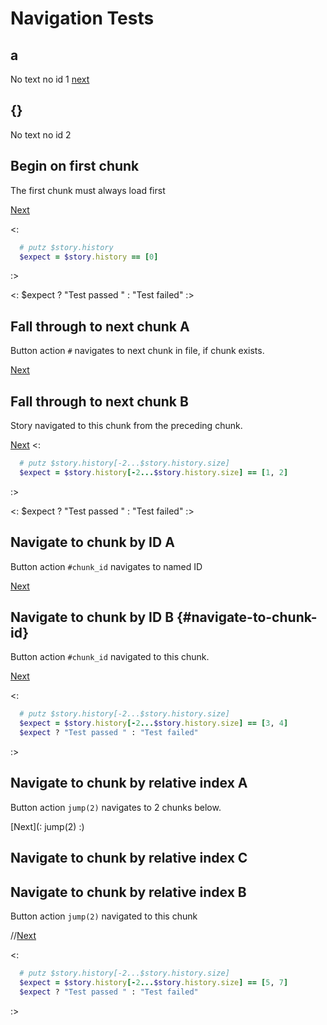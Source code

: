 # Navigation Tests

## a

No text no id 1
[next](#)

## {}

No text no id 2

## Begin on first chunk

The first chunk must always load first

[Next](#)

<: 
  ```rb
    # putz $story.history
    $expect = $story.history == [0]
  ```
:>

<: $expect ? "Test passed " : "Test failed" :>

## Fall through to next chunk A

Button action `#` navigates to next chunk in file, if chunk exists.

[Next](#)

## Fall through to next chunk B
Story navigated to this chunk from the preceding chunk.

[Next](#)
<: 
  ```rb
    # putz $story.history[-2...$story.history.size]
    $expect = $story.history[-2...$story.history.size] == [1, 2]
  ```
:>

<: $expect ? "Test passed " : "Test failed" :>

## Navigate to chunk by ID A

Button action `#chunk_id` navigates to named ID

[Next](#navigate-to-chunk-id)

## Navigate to chunk by ID B {#navigate-to-chunk-id}

Button action `#chunk_id` navigated to this chunk.

[Next](#)

<: 
  ```rb
    # putz $story.history[-2...$story.history.size]
    $expect = $story.history[-2...$story.history.size] == [3, 4]
    $expect ? "Test passed " : "Test failed"
  ```
:>

## Navigate to chunk by relative index A

Button action `jump(2)` navigates to 2 chunks below.

[Next](: jump(2) :)

## Navigate to chunk by relative index C

## Navigate to chunk by relative index B

Button action `jump(2)` navigated to this chunk

//[Next](#)

<: 
  ```rb
    # putz $story.history[-2...$story.history.size]
    $expect = $story.history[-2...$story.history.size] == [5, 7]
    $expect ? "Test passed " : "Test failed"
  ```
:>

